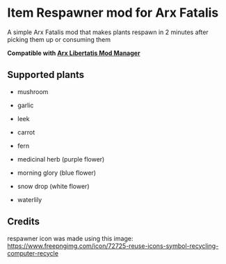 # Item Respawner mod for Arx Fatalis

A simple Arx Fatalis mod that makes plants respawn in 2 minutes after picking them
up or consuming them

**Compatible with
[Arx Libertatis Mod Manager](https://github.com/fredlllll/ArxLibertatisModManager)**

## Supported plants

- mushroom
- garlic
- leek
- carrot

- fern
- medicinal herb (purple flower)
- morning glory (blue flower)
- snow drop (white flower)
- waterlily

## Credits

respawner icon was made using this image: https://www.freepngimg.com/icon/72725-reuse-icons-symbol-recycling-computer-recycle
